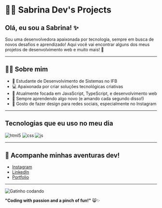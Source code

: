 # 🐱‍💻 Sabrina Dev's Projects



## Olá, eu sou a Sabrina! ✨

Sou uma desenvolvedora apaixonada por tecnologia, sempre em busca de novos desafios e aprendizado! Aqui você vai encontrar alguns dos meus projetos de desenvolvimento web e muito mais! 🚀

---

## 👩‍💻 Sobre mim
- 🌸 Estudante de Desenvolvimento de Sistemas no IFB
- 💻 Apaixonada por criar soluções tecnológicas criativas
- 🌱 Atualmente focada em JavaScript, TypeScript, e desenvolvimento web
- 🧠 Sempre aprendendo algo novo (e amando cada segundo disso!)
- 🎨 Gosto de fazer design para redes sociais, especialmente no Instagram

---

## Tecnologias que eu uso no meu dia

<div style="display: inline_block">
  <img align="center" alt="html5" src="https://img.shields.io/badge/HTML5-E34F26?style=for-the-badge&logo=html5&logoColor=white" />
  <img align="center" alt="css" src="https://img.shields.io/badge/CSS3-1572B6?style=for-the-badge&logo=css3&logoColor=white" />
  <img align="center" alt="js" src="https://img.shields.io/badge/JavaScript-F7DF1E?style=for-the-badge&logo=javascript&logoColor=black" />

---


## 🐾 Acompanhe minhas aventuras dev!



- [Instagram](https://instagram.com/seu_usuario)
- [LinkedIn](https://linkedin.com/in/seu_usuario)
- [Portfolio](https://seu_site.com)

---

![Gatinho codando](https://media.giphy.com/media/3o7aD2saalBwwftBIY/giphy.gif)

**"Coding with passion and a pinch of fun!"** 😸✨
